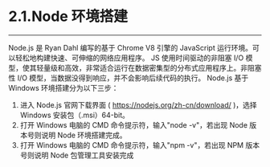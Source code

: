# 2.1.Node 环境搭建

---

Node.js 是 Ryan Dahl 编写的基于 Chrome V8 引擎的 JavaScript 运行环境。可以轻松地构建快速、可伸缩的网络应用程序。 JS 使用时间驱动的非阻塞 I/O 模型，使其轻量级和高效，非常适合运行在数据密集型的分布式应用程序上。非阻塞性 I/O 模型，当数据没得到响应，并不会影响后续代码的执行。
Node.js 基于 Windows 环境搭建分为以下三步：

1. 进入 Node.js 官网下载界面 ( https://nodejs.org/zh-cn/download/ )，选择 Windows 安装包（.msi）64-bit。
2. 打开 Windows 电脑的 CMD 命令提示符，输入"node -v"，若出现 Node 版本号则说明 Node 环境搭建完成。
3. 打开 Windows 电脑的 CMD 命令提示符，输入"npm -v"，若出现 NPM 版本号则说明 Node 包管理工具安装完成
